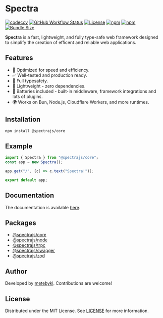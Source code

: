 # Spectra

[![codecov](https://codecov.io/gh/metebykl/spectra/graph/badge.svg)](https://codecov.io/gh/metebykl/spectra)
[![GitHub Workflow Status](https://img.shields.io/github/actions/workflow/status/metebykl/spectra/ci.yml?branch=main)](https://github.com/metebykl/spectra/actions)
[![License](https://img.shields.io/github/license/metebykl/spectra)](https://github.com/metebykl/spectra/blob/main/LICENSE)
[![npm](https://img.shields.io/npm/v/@spectrajs/core.svg)](https://www.npmjs.com/package/@spectrajs/core)
[![npm](https://img.shields.io/npm/d18m/@spectrajs/core.svg)](https://www.npmjs.com/package/@spectrajs/core)
[![Bundle Size](https://img.shields.io/bundlephobia/min/@spectrajs/core)](https://bundlephobia.com/result?p=@spectrajs/core)

**Spectra** is a fast, lightweight, and fully type-safe web framework designed
to simplify the creation of efficent and reliable web applications.

## Features

- 🚀 Optimized for speed and efficiency.
- ✅ Well-tested and production ready.
- 🔨 Full typesafety.
- 🍃 Lightweight - zero dependencies.
- 🔋 Batteries included - built-in middleware, framework integrations and lots of plugins.
- 🌍 Works on Bun, Node.js, Cloudflare Workers, and more runtimes.

## Installation

```sh
npm install @spectrajs/core
```

## Example

```ts
import { Spectra } from "@spectrajs/core";
const app = new Spectra();

app.get("/", (c) => c.text("Spectra!"));

export default app;
```

## Documentation

The documentation is available [here](docs/index.md).

## Packages

- [@spectrajs/core](https://www.npmjs.com/package/@spectrajs/core)
- [@spectrajs/node](https://www.npmjs.com/package/@spectrajs/node)
- [@spectrajs/trpc](https://www.npmjs.com/package/@spectrajs/trpc)
- [@spectrajs/swagger](https://www.npmjs.com/package/@spectrajs/swagger)
- [@spectrajs/zod](https://www.npmjs.com/package/@spectrajs/zod)

## Author

Developed by [metebykl](https://github.com/metebykl). Contributions are welcome!

## License

Distributed under the MIT License. See [LICENSE](LICENSE) for more information.

